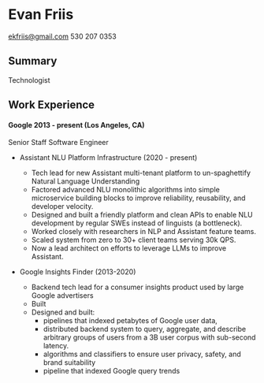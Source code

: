 # Evan Friis

ekfriis@gmail.com
530 207 0353

## Summary

Technologist

## Work Experience

#### Google 2013 - present (Los Angeles, CA)

Senior Staff Software Engineer

- Assistant NLU Platform Infrastructure (2020 - present)

  - Tech lead for new Assistant multi-tenant platform to un-spaghettify Natural Language Understanding
  - Factored advanced NLU monolithic algorithms into simple microservice building blocks to improve reliability, reusability, and developer velocity.
  - Designed and built a friendly platform and clean APIs to enable NLU development by regular SWEs instead of linguists (a bottleneck).
  - Worked closely with researchers in NLP and Assistant feature teams.
  - Scaled system from zero to 30+ client teams serving 30k QPS.
  - Now a lead architect on efforts to leverage LLMs to improve Assistant.

- Google Insights Finder (2013-2020)
  - Backend tech lead for a consumer insights product used by large Google advertisers
  - Built 
  - Designed and built:
    - pipelines that indexed petabytes of Google user data,
    - distributed backend system to query, aggregate, and describe arbitrary groups of users from a 3B user corpus with sub-second latency.
    - algorithms and classifiers to ensure user privacy, safety, and brand suitability
    - pipeline that indexed Google query trends 
